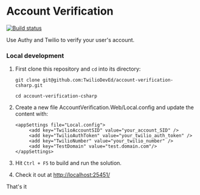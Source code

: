 # Account Verification
[![Build status](https://ci.appveyor.com/api/projects/status/u7adfy20o1d2mcbt?svg=true)](https://ci.appveyor.com/project/TwilioDevEd/account-verification-csharp)

Use Authy and Twilio to verify your user's account.

### Local development

1. First clone this repository and `cd` into its directory:
   ```
   git clone git@github.com:TwilioDevEd/account-verification-csharp.git

   cd account-verification-csharp
   ```

2. Create a new file AccountVerification.Web/Local.config and update the content with:

   ```
   <appSettings file="Local.config">
        <add key="TwilioAccountSID" value="your_account_SID" />
        <add key="TwilioAuthToken" value="your_twilio_auth_token" />
        <add key="TwilioNumber" value="your_twilio_number" />
        <add key="TestDomain" value="test.domain.com"/>
   </appSettings>
   ```
3. Hit `Ctrl + F5` to build and run the solution.

4. Check it out at [http://localhost:25451/](http://localhost:25451/)

That's it

